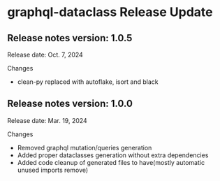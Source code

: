 # graphql-dataclass Release Update

## Release notes version: 1.0.5

Release date: Oct. 7, 2024

Changes

* clean-py replaced with autoflake, isort and black

## Release notes version: 1.0.0

Release date: Mar. 19, 2024

Changes

* Removed graphql mutation/queries generation
* Added proper dataclasses generation without extra dependencies
* Added code cleanup of generated files to have(mostly automatic unused imports remove)